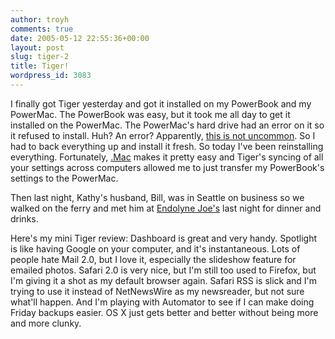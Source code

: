 ```yaml
---
author: troyh
comments: true
date: 2005-05-12 22:55:36+00:00
layout: post
slug: tiger-2
title: Tiger!
wordpress_id: 3083
---
```


I finally got Tiger yesterday and got it installed on my PowerBook and my PowerMac. The PowerBook was easy, but it took me all day to get it installed on the PowerMac. The PowerMac's hard drive had an error on it so it refused to install. Huh? An error? Apparently, [this is not uncommon](http://forums.macrumors.com/showthread.php?t=122390). So I had to back everything up and install it fresh. So today I've been reinstalling everything. Fortunately, [.Mac](http://www.mac.com/WebObjects/Welcome) makes it pretty easy and Tiger's syncing of all your settings across computers allowed me to just transfer my PowerBook's settings to the PowerMac.

Then last night, Kathy's husband, Bill, was in Seattle on business so we walked on the ferry and met him at [Endolyne Joe's](http://www.chowfoods.com/endolyne/index.aspx) last night for dinner and drinks.

Here's my mini Tiger review: Dashboard is great and very handy. Spotlight is like having Google on your computer, and it's instantaneous. Lots of people hate Mail 2.0, but I love it, especially the slideshow feature for emailed photos. Safari 2.0 is very nice, but I'm still too used to Firefox, but I'm giving it a shot as my default browser again. Safari RSS is slick and I'm trying to use it instead of NetNewsWire as my newsreader, but not sure what'll happen. And I'm playing with Automator to see if I can make doing Friday backups easier. OS X just gets better and better without being more and more clunky.
